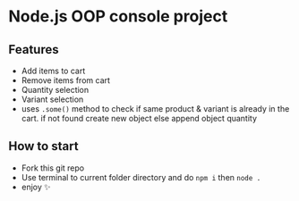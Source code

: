 # Node.js OOP console project

## Features
- Add items to cart
- Remove items from cart
- Quantity selection
- Variant selection
- uses `.some()` method to check if same product & variant is already in the cart. if not found create new object else append object quantity

## How to start
- Fork this git repo
- Use terminal to current folder directory and do `npm i` then `node .`
- enjoy :sparkles:
